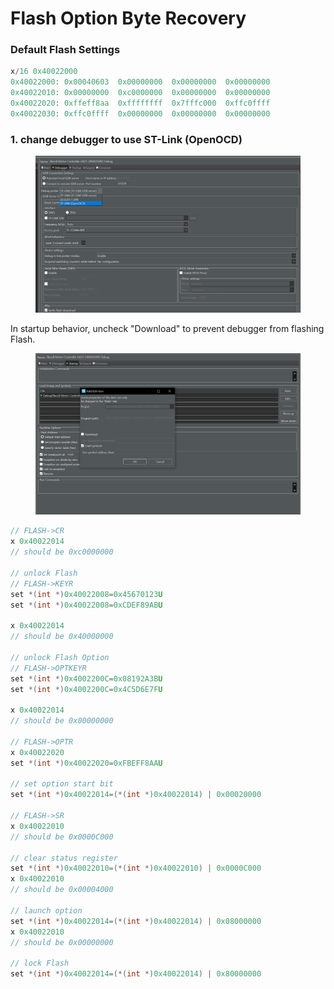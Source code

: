 # Flash Option Byte Recovery

### Default Flash Settings

```c
x/16 0x40022000
0x40022000:	0x00040603	0x00000000	0x00000000	0x00000000
0x40022010:	0x00000000	0xc0000000	0x00000000	0x00000000
0x40022020:	0xffeff8aa	0xffffffff	0x7fffc000	0xffc0ffff
0x40022030:	0xffc0ffff	0x00000000	0x00000000	0x00000000
```





### 1. change debugger to use ST-Link (OpenOCD)

<figure><img src="../../.gitbook/assets/image (4) (2) (2).png" alt=""><figcaption></figcaption></figure>

In startup behavior, uncheck "Download" to prevent debugger from flashing Flash.&#x20;

<figure><img src="../../.gitbook/assets/image (12) (1).png" alt=""><figcaption></figcaption></figure>







```c
// FLASH->CR
x 0x40022014
// should be 0xc0000000

// unlock Flash
// FLASH->KEYR
set *(int *)0x40022008=0x45670123U
set *(int *)0x40022008=0xCDEF89ABU

x 0x40022014
// should be 0x40000000

// unlock Flash Option
// FLASH->OPTKEYR
set *(int *)0x4002200C=0x08192A3BU
set *(int *)0x4002200C=0x4C5D6E7FU

x 0x40022014
// should be 0x00000000

// FLASH->OPTR
x 0x40022020
set *(int *)0x40022020=0xFBEFF8AAU

// set option start bit
set *(int *)0x40022014=(*(int *)0x40022014) | 0x00020000

// FLASH->SR
x 0x40022010
// should be 0x0000C000

// clear status register
set *(int *)0x40022010=(*(int *)0x40022010) | 0x0000C000
x 0x40022010
// should be 0x00004000

// launch option
set *(int *)0x40022014=(*(int *)0x40022014) | 0x08000000
x 0x40022010
// should be 0x00000000

// lock Flash
set *(int *)0x40022014=(*(int *)0x40022014) | 0x80000000


```

